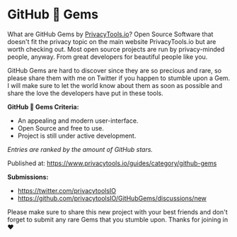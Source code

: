 # GitHub 💎 Gems

What are GitHub Gems by [PrivacyTools.io](https://www.privacytools.io/)? Open Source Software that doesn't fit the privacy topic on the main website PrivacyTools.io but are worth checking out. Most open source projects are run by privacy-minded people, anyway. From great developers for beautiful people like you.

GitHub Gems are hard to discover since they are so precious and rare, so please share them with me on Twitter if you happen to stumble upon a Gem. I will make sure to let the world know about them as soon as possible and share the love the developers have put in these tools.

**GitHub 💎 Gems Criteria:**

- An appealing and modern user-interface.
- Open Source and free to use.
- Project is still under active development.

*Entries are ranked by the amount of GitHub stars.*

Published at: https://www.privacytools.io/guides/category/github-gems

**Submissions:**
- https://twitter.com/privacytoolsIO
- https://github.com/privacytoolsIO/GitHubGems/discussions/new

Please make sure to share this new project with your best friends and don't forget to submit any rare Gems that you stumble upon. Thanks for joining in ❤️
